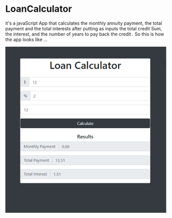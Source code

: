 # LoanCalculator
it's a javaScript App that calculates the monthly annuity payment, the total payment and the total interests
after putting as inputs the total credit Sum, the interest, and the number of years to pay back the credit .
So this is how the app looks like ...



![alt text](https://github.com/inesChebil/LoanCalculator/blob/master/img/loanCalcular1.PNG)
